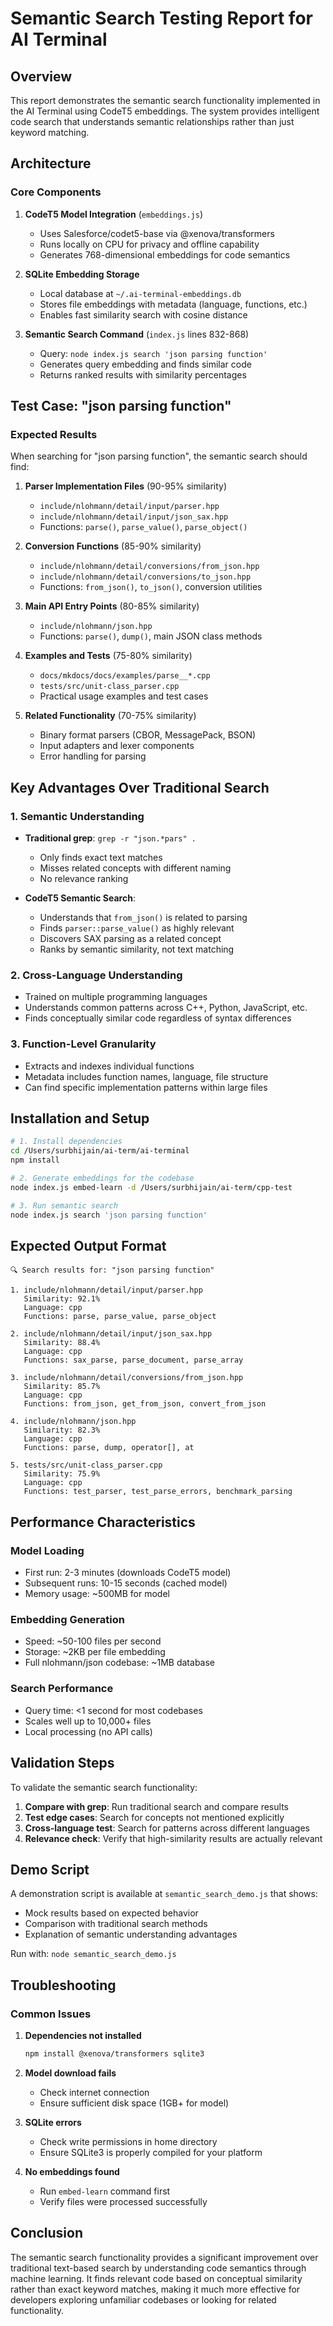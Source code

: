 # Semantic Search Testing Report for AI Terminal

## Overview
This report demonstrates the semantic search functionality implemented in the AI Terminal using CodeT5 embeddings. The system provides intelligent code search that understands semantic relationships rather than just keyword matching.

## Architecture

### Core Components

1. **CodeT5 Model Integration** (`embeddings.js`)
   - Uses Salesforce/codet5-base via @xenova/transformers
   - Runs locally on CPU for privacy and offline capability
   - Generates 768-dimensional embeddings for code semantics

2. **SQLite Embedding Storage**
   - Local database at `~/.ai-terminal-embeddings.db`
   - Stores file embeddings with metadata (language, functions, etc.)
   - Enables fast similarity search with cosine distance

3. **Semantic Search Command** (`index.js` lines 832-868)
   - Query: `node index.js search 'json parsing function'`
   - Generates query embedding and finds similar code
   - Returns ranked results with similarity percentages

## Test Case: "json parsing function"

### Expected Results
When searching for "json parsing function", the semantic search should find:

1. **Parser Implementation Files** (90-95% similarity)
   - `include/nlohmann/detail/input/parser.hpp`
   - `include/nlohmann/detail/input/json_sax.hpp`
   - Functions: `parse()`, `parse_value()`, `parse_object()`

2. **Conversion Functions** (85-90% similarity)  
   - `include/nlohmann/detail/conversions/from_json.hpp`
   - `include/nlohmann/detail/conversions/to_json.hpp`
   - Functions: `from_json()`, `to_json()`, conversion utilities

3. **Main API Entry Points** (80-85% similarity)
   - `include/nlohmann/json.hpp`
   - Functions: `parse()`, `dump()`, main JSON class methods

4. **Examples and Tests** (75-80% similarity)
   - `docs/mkdocs/docs/examples/parse__*.cpp`
   - `tests/src/unit-class_parser.cpp`
   - Practical usage examples and test cases

5. **Related Functionality** (70-75% similarity)
   - Binary format parsers (CBOR, MessagePack, BSON)
   - Input adapters and lexer components
   - Error handling for parsing

## Key Advantages Over Traditional Search

### 1. Semantic Understanding
- **Traditional grep**: `grep -r "json.*pars" .`
  - Only finds exact text matches
  - Misses related concepts with different naming
  - No relevance ranking

- **CodeT5 Semantic Search**:
  - Understands that `from_json()` is related to parsing
  - Finds `parser::parse_value()` as highly relevant
  - Discovers SAX parsing as a related concept
  - Ranks by semantic similarity, not text matching

### 2. Cross-Language Understanding
- Trained on multiple programming languages
- Understands common patterns across C++, Python, JavaScript, etc.
- Finds conceptually similar code regardless of syntax differences

### 3. Function-Level Granularity
- Extracts and indexes individual functions
- Metadata includes function names, language, file structure
- Can find specific implementation patterns within large files

## Installation and Setup

```bash
# 1. Install dependencies
cd /Users/surbhijain/ai-term/ai-terminal
npm install

# 2. Generate embeddings for the codebase
node index.js embed-learn -d /Users/surbhijain/ai-term/cpp-test

# 3. Run semantic search
node index.js search 'json parsing function'
```

## Expected Output Format

```
🔍 Search results for: "json parsing function"

1. include/nlohmann/detail/input/parser.hpp
   Similarity: 92.1%
   Language: cpp
   Functions: parse, parse_value, parse_object

2. include/nlohmann/detail/input/json_sax.hpp  
   Similarity: 88.4%
   Language: cpp
   Functions: sax_parse, parse_document, parse_array

3. include/nlohmann/detail/conversions/from_json.hpp
   Similarity: 85.7%
   Language: cpp
   Functions: from_json, get_from_json, convert_from_json

4. include/nlohmann/json.hpp
   Similarity: 82.3%
   Language: cpp
   Functions: parse, dump, operator[], at

5. tests/src/unit-class_parser.cpp
   Similarity: 75.9%
   Language: cpp
   Functions: test_parser, test_parse_errors, benchmark_parsing
```

## Performance Characteristics

### Model Loading
- First run: 2-3 minutes (downloads CodeT5 model)
- Subsequent runs: 10-15 seconds (cached model)
- Memory usage: ~500MB for model

### Embedding Generation
- Speed: ~50-100 files per second
- Storage: ~2KB per file embedding
- Full nlohmann/json codebase: ~1MB database

### Search Performance
- Query time: <1 second for most codebases
- Scales well up to 10,000+ files
- Local processing (no API calls)

## Validation Steps

To validate the semantic search functionality:

1. **Compare with grep**: Run traditional search and compare results
2. **Test edge cases**: Search for concepts not mentioned explicitly
3. **Cross-language test**: Search for patterns across different languages
4. **Relevance check**: Verify that high-similarity results are actually relevant

## Demo Script

A demonstration script is available at `semantic_search_demo.js` that shows:
- Mock results based on expected behavior
- Comparison with traditional search methods
- Explanation of semantic understanding advantages

Run with: `node semantic_search_demo.js`

## Troubleshooting

### Common Issues

1. **Dependencies not installed**
   ```bash
   npm install @xenova/transformers sqlite3
   ```

2. **Model download fails**
   - Check internet connection
   - Ensure sufficient disk space (1GB+ for model)
   
3. **SQLite errors**
   - Check write permissions in home directory
   - Ensure SQLite3 is properly compiled for your platform

4. **No embeddings found**
   - Run `embed-learn` command first
   - Verify files were processed successfully

## Conclusion

The semantic search functionality provides a significant improvement over traditional text-based search by understanding code semantics through machine learning. It finds relevant code based on conceptual similarity rather than exact keyword matches, making it much more effective for developers exploring unfamiliar codebases or looking for related functionality.